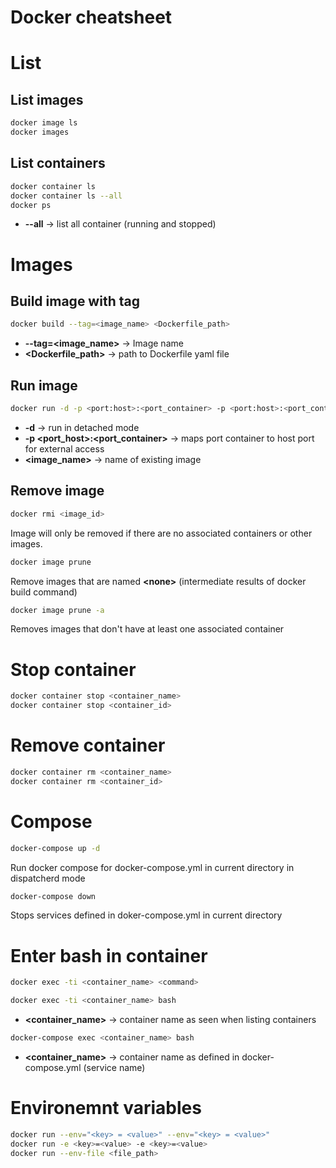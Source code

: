 # Docker cheatsheet

# List

## List images
```sh
docker image ls
docker images
```

## List containers
```sh
docker container ls
docker container ls --all
docker ps
```
* **--all** -> list all container (running and stopped)

# Images
## Build image with tag
```sh
docker build --tag=<image_name> <Dockerfile_path>
```
* **--tag=<image_name>** -> Image name
* **<Dockerfile_path>** -> path to Dockerfile yaml file

## Run image
```sh
docker run -d -p <port:host>:<port_container> -p <port:host>:<port_container> <image_name>
```
* **-d** -> run in detached mode
* **-p <port_host>:<port_container>** -> maps port container to host port for external access
* **<image_name>** -> name of existing image

## Remove image
```sh
docker rmi <image_id>
```
Image will only be removed if there are no associated containers or other images.

```sh
docker image prune
```
Remove images that are named **\<none>** (intermediate results of docker build command)

```sh
docker image prune -a
```
Removes images that don't have at least one associated container

# Stop container
```sh
docker container stop <container_name>
docker container stop <container_id>
```

# Remove container
```sh
docker container rm <container_name>
docker container rm <container_id>
```
# Compose

```sh
docker-compose up -d
```
Run docker compose for docker-compose.yml in current directory in dispatcherd mode

```sh
docker-compose down
```
Stops services defined in doker-compose.yml in current directory

# Enter bash in container

```sh
docker exec -ti <container_name> <command>
```
```sh
docker exec -ti <container_name> bash
```
* **\<container_name>** -> container name as seen when listing containers

```sh
docker-compose exec <container_name> bash
```
* **\<container_name>** -> container name as defined in docker-compose.yml (service name)

# Environemnt variables
```sh
docker run --env="<key> = <value>" --env="<key> = <value>"
docker run -e <key>=<value> -e <key>=<value>
docker run --env-file <file_path>
```
